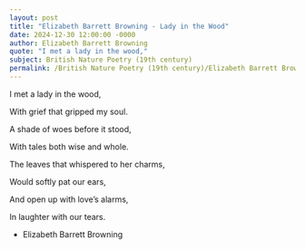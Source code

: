 ```yaml
---
layout: post
title: "Elizabeth Barrett Browning - Lady in the Wood"
date: 2024-12-30 12:00:00 -0000
author: Elizabeth Barrett Browning
quote: "I met a lady in the wood,"
subject: British Nature Poetry (19th century)
permalink: /British Nature Poetry (19th century)/Elizabeth Barrett Browning/Elizabeth Barrett Browning - Lady in the Wood
---
```


I met a lady in the wood,

With grief that gripped my soul.

A shade of woes before it stood,

With tales both wise and whole.

The leaves that whispered to her charms,

Would softly pat our ears,

And open up with love’s alarms,

In laughter with our tears.

- Elizabeth Barrett Browning
